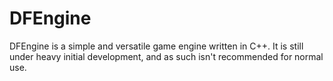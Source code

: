 # DFEngine #
DFEngine is a simple and versatile game engine written in C++. It is still under heavy initial development, and as such isn't recommended for normal use.
